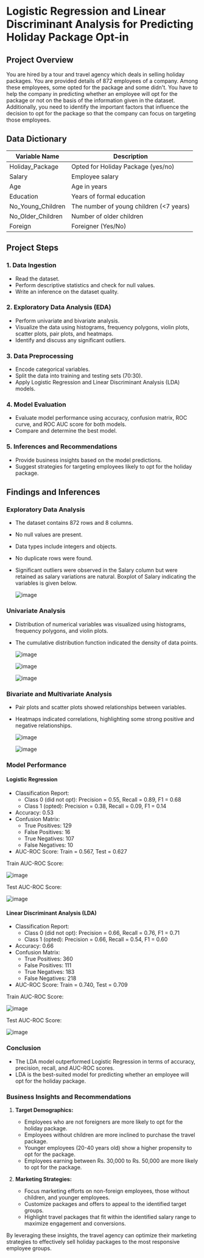 # Logistic Regression and Linear Discriminant Analysis for Predicting Holiday Package Opt-in

## Project Overview

You are hired by a tour and travel agency which deals in selling holiday packages. You are provided details of 872 employees of a company. Among these employees, some opted for the package and some didn't. You have to help the company in predicting whether an employee will opt for the package or not on the basis of the information given in the dataset. Additionally, you need to identify the important factors that influence the decision to opt for the package so that the company can focus on targeting those employees.

## Data Dictionary

| Variable Name         | Description                               |
|-----------------------|-------------------------------------------|
| Holiday_Package       | Opted for Holiday Package (yes/no)        |
| Salary                | Employee salary                           |
| Age                   | Age in years                              |
| Education             | Years of formal education                 |
| No_Young_Children     | The number of young children (<7 years)   |
| No_Older_Children     | Number of older children                  |
| Foreign               | Foreigner (Yes/No)                        |

## Project Steps

### 1. Data Ingestion
- Read the dataset.
- Perform descriptive statistics and check for null values.
- Write an inference on the dataset quality.

### 2. Exploratory Data Analysis (EDA)
- Perform univariate and bivariate analysis.
- Visualize the data using histograms, frequency polygons, violin plots, scatter plots, pair plots, and heatmaps.
- Identify and discuss any significant outliers.

### 3. Data Preprocessing
- Encode categorical variables.
- Split the data into training and testing sets (70:30).
- Apply Logistic Regression and Linear Discriminant Analysis (LDA) models.

### 4. Model Evaluation
- Evaluate model performance using accuracy, confusion matrix, ROC curve, and ROC AUC score for both models.
- Compare and determine the best model.

### 5. Inferences and Recommendations
- Provide business insights based on the model predictions.
- Suggest strategies for targeting employees likely to opt for the holiday package.

## Findings and Inferences

### Exploratory Data Analysis
- The dataset contains 872 rows and 8 columns.
- No null values are present.
- Data types include integers and objects.
- No duplicate rows were found.
- Significant outliers were observed in the Salary column but were retained as salary variations are natural. Boxplot of Salary indicating the variables is given below.

  ![image](https://github.com/user-attachments/assets/027c6ce2-fa8a-43fd-84d5-31d5a26342b8)

### Univariate Analysis
- Distribution of numerical variables was visualized using histograms, frequency polygons, and violin plots.
- The cumulative distribution function indicated the density of data points.

  ![image](https://github.com/user-attachments/assets/8d7e7db6-f7c7-4abc-9a85-267ee8487191)
  
  ![image](https://github.com/user-attachments/assets/d3ee8143-9d3b-416e-ae35-a1839b0b4082)

  ![image](https://github.com/user-attachments/assets/b4a2c197-f6f8-4ef6-bafb-b756e30108e3)

### Bivariate and Multivariate Analysis
- Pair plots and scatter plots showed relationships between variables.
- Heatmaps indicated correlations, highlighting some strong positive and negative relationships.

  ![image](https://github.com/user-attachments/assets/6b072790-63a9-4381-9cd6-fff5ad55304f)

  ![image](https://github.com/user-attachments/assets/cbf85e0a-f685-4187-a3bb-91e54533005e)

### Model Performance
#### Logistic Regression
- Classification Report:
  - Class 0 (did not opt): Precision = 0.55, Recall = 0.89, F1 = 0.68
  - Class 1 (opted): Precision = 0.38, Recall = 0.09, F1 = 0.14
- Accuracy: 0.53
- Confusion Matrix: 
  - True Positives: 129
  - False Positives: 16
  - True Negatives: 107
  - False Negatives: 10
- AUC-ROC Score: Train = 0.567, Test = 0.627

Train AUC-ROC Score:

![image](https://github.com/user-attachments/assets/61d9022d-a004-4ad9-a9de-f0e0bdbc6fdf)

Test AUC-ROC Score:

![image](https://github.com/user-attachments/assets/4346df4f-4a5c-400e-aa16-1fae3db1f8f6)

#### Linear Discriminant Analysis (LDA)
- Classification Report:
  - Class 0 (did not opt): Precision = 0.66, Recall = 0.76, F1 = 0.71
  - Class 1 (opted): Precision = 0.66, Recall = 0.54, F1 = 0.60
- Accuracy: 0.66
- Confusion Matrix: 
  - True Positives: 360
  - False Positives: 111
  - True Negatives: 183
  - False Negatives: 218
- AUC-ROC Score: Train = 0.740, Test = 0.709

Train AUC-ROC Score:

![image](https://github.com/user-attachments/assets/dbaa672e-e6e6-4aa7-a557-f8aaa3fc4867)

Test AUC-ROC Score:

![image](https://github.com/user-attachments/assets/a56a4a34-f979-4e02-bd92-6976ae365b33)

### Conclusion
- The LDA model outperformed Logistic Regression in terms of accuracy, precision, recall, and AUC-ROC scores.
- LDA is the best-suited model for predicting whether an employee will opt for the holiday package.

### Business Insights and Recommendations
1. **Target Demographics:**
   - Employees who are not foreigners are more likely to opt for the holiday package.
   - Employees without children are more inclined to purchase the travel package.
   - Younger employees (20-40 years old) show a higher propensity to opt for the package.
   - Employees earning between Rs. 30,000 to Rs. 50,000 are more likely to opt for the package.

2. **Marketing Strategies:**
   - Focus marketing efforts on non-foreign employees, those without children, and younger employees.
   - Customize packages and offers to appeal to the identified target groups.
   - Highlight travel packages that fit within the identified salary range to maximize engagement and conversions.

By leveraging these insights, the travel agency can optimize their marketing strategies to effectively sell holiday packages to the most responsive employee groups.
